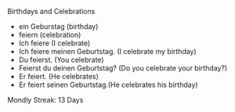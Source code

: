 Birthdays and Celebrations 

* ein Geburstag (birthday) 
* feiern (celebration)
* Ich feiere (I celebrate)
* Ich feiere meinen Geburtstag. (I celebrate my birthday)
* Du feierst. (You celebrate)
* Feierst du deinen Geburtstag? (Do you celebrate your birthday?)
* Er feiert. (He celebrates)
* Er feiert seinen Geburtstag.(He celebrates his birthday)

Mondly Streak: 13 Days 
